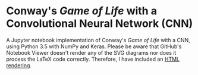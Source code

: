 # Conway's *Game of Life* with a Convolutional Neural Network (CNN)

A Jupyter notebook implementation of Conway's *Game of Life* with a CNN, using Python 3.5 with NumPy and Keras. Please be aware that GitHub's Notebook Viewer doesn't render any of the SVG diagrams nor does it process the LaTeX code correctly. Therefore, I have included an [HTML rendering](https://rhaver.github.io/Conway's%20Game%20of%20Life%20with%20CNN.html).

<!--
Another rendered preview of the Jupyter notebook, but which doesn't put the output cells in nice scrollable blocks:
https://nbviewer.jupyter.org/github/rhaver/conways-game-of-life-with-cnn/blob/master/Conway's%20Game%20of%20Life%20with%20CNN.ipynb
-->